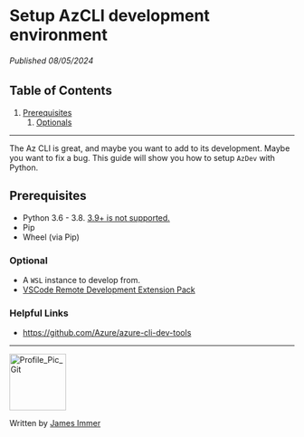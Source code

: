 # Setup AzCLI development environment

###### *Published 08/05/2024*

## Table of Contents
1. [Prerequisites](#prerequisites)
   1. [Optionals](#optional)


---

The Az CLI is great, and maybe you want to add to its development. Maybe you want to fix a bug. This guide will show you how to setup `AzDev` with Python.


## Prerequisites
- Python 3.6 - 3.8. <u>3.9+ is not supported.</u>
- Pip
- Wheel (via Pip)


### Optional
- A `WSL` instance to develop from.
- [VSCode Remote Development Extension Pack](https://marketplace.visualstudio.com/items?itemName=ms-vscode-remote.vscode-remote-extensionpack)






### Helpful Links
- https://github.com/Azure/azure-cli-dev-tools


---
<img src="https://avatars.githubusercontent.com/u/77898354?v=4" alt="Profile_Pic_Git" width="100" height="100"/>

Written by [James Immer](../profile.md)
